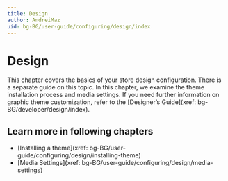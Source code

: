 ```yaml
---
title: Design
author: AndreiMaz
uid: bg-BG/user-guide/configuring/design/index
---
```


# Design

This chapter covers the basics of your store design configuration. There is a separate guide on this topic. In this chapter, we examine the theme installation process and media settings. If you need further information on graphic theme customization, refer to the [Designer’s Guide](xref: bg-BG/developer/design/index).

## Learn more in following chapters

- [Installing a theme](xref: bg-BG/user-guide/configuring/design/installing-theme)
- [Media Settings](xref: bg-BG/user-guide/configuring/design/media-settings)
